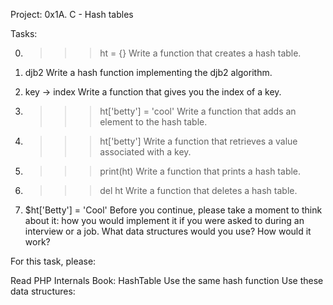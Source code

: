 Project: 0x1A. C - Hash tables

Tasks:

0. >>> ht = {}
Write a function that creates a hash table.

1. djb2
Write a hash function implementing the djb2 algorithm.

2. key -> index
Write a function that gives you the index of a key.

3. >>> ht['betty'] = 'cool'
Write a function that adds an element to the hash table.

4. >>> ht['betty']
Write a function that retrieves a value associated with a key.

5. >>> print(ht)
Write a function that prints a hash table.

6. >>> del ht
Write a function that deletes a hash table.

7. $ht['Betty'] = 'Cool'
Before you continue, please take a moment to think about it: how you would implement it if you were asked to during an interview or a job. What data structures would you use? How would it work?

For this task, please:

Read PHP Internals Book: HashTable
Use the same hash function
Use these data structures:

